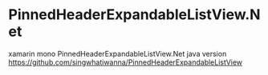 # PinnedHeaderExpandableListView.Net
xamarin  mono  PinnedHeaderExpandableListView.Net
java version https://github.com/singwhatiwanna/PinnedHeaderExpandableListView